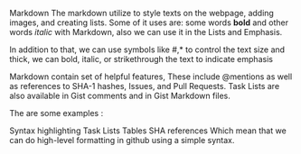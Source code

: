 Markdown
The markdown utilize to style texts on the webpage, adding images, and creating lists. Some of it uses are: 
some words **bold** and other words *italic* with Markdown, also we can use it in the Lists and Emphasis.

In addition to that, we can use symbols like #,* to control the text size and thick, we can bold, italic, or strikethrough the text to indicate emphasis 

Markdown contain set of helpful features, These include @mentions as well as references to SHA-1 hashes, Issues, and Pull Requests. Task Lists are also 
available in Gist comments and in Gist Markdown files.

The are some examples :

Syntax highlighting
Task Lists
Tables
SHA references
Which mean that  we can do high-level formatting in github using a simple syntax.

